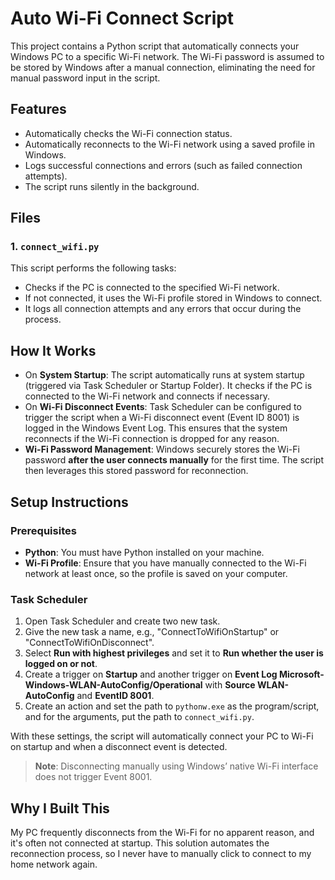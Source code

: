 # Auto Wi-Fi Connect Script

This project contains a Python script that automatically connects your Windows PC to a specific Wi-Fi network. The Wi-Fi password is assumed to be stored by Windows after a manual connection, eliminating the need for manual password input in the script.

## **Features**

- Automatically checks the Wi-Fi connection status.
- Automatically reconnects to the Wi-Fi network using a saved profile in Windows.
- Logs successful connections and errors (such as failed connection attempts).
- The script runs silently in the background.

## **Files**

### **1. `connect_wifi.py`**
This script performs the following tasks:
- Checks if the PC is connected to the specified Wi-Fi network.
- If not connected, it uses the Wi-Fi profile stored in Windows to connect.
- It logs all connection attempts and any errors that occur during the process.

## **How It Works**

- On **System Startup**: The script automatically runs at system startup (triggered via Task Scheduler or Startup Folder). It checks if the PC is connected to the Wi-Fi network and connects if necessary.
- On **Wi-Fi Disconnect Events**: Task Scheduler can be configured to trigger the script when a Wi-Fi disconnect event (Event ID 8001) is logged in the Windows Event Log. This ensures that the system reconnects if the Wi-Fi connection is dropped for any reason.
- **Wi-Fi Password Management**: Windows securely stores the Wi-Fi password **after the user connects manually** for the first time. The script then leverages this stored password for reconnection.

## **Setup Instructions**

### **Prerequisites**

- **Python**: You must have Python installed on your machine.
- **Wi-Fi Profile**: Ensure that you have manually connected to the Wi-Fi network at least once, so the profile is saved on your computer.

### **Task Scheduler**

1. Open Task Scheduler and create two new task.
2. Give the new task a name, e.g., "ConnectToWifiOnStartup" or "ConnectToWifiOnDisconnect".
3. Select **Run with highest privileges** and set it to **Run whether the user is logged on or not**.
4. Create a trigger on **Startup** and another trigger on **Event Log Microsoft-Windows-WLAN-AutoConfig/Operational** with **Source WLAN-AutoConfig** and **EventID 8001**.
5. Create an action and set the path to `pythonw.exe` as the program/script, and for the arguments, put the path to `connect_wifi.py`.

With these settings, the script will automatically connect your PC to Wi-Fi on startup and when a disconnect event is detected.

> **Note**: Disconnecting manually using Windows’ native Wi-Fi interface does not trigger Event 8001.

## **Why I Built This**

My PC frequently disconnects from the Wi-Fi for no apparent reason, and it's often not connected at startup. This solution automates the reconnection process, so I never have to manually click to connect to my home network again.
